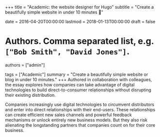 +++
title = "Academic: the website designer for Hugo"
subtitle = "Create a beautifully simple website in under 10 minutes :rocket:"

date = 2016-04-20T00:00:00
lastmod = 2018-01-13T00:00:00
draft = false

# Authors. Comma separated list, e.g. `["Bob Smith", "David Jones"]`.
authors = ["admin"]

tags = ["Academic"]
summary = "Create a beautifully simple website or blog in under 10 minutes."
+++
Authored in collaboration with colleagues, the essay explores how companies can take advantage of digital technologies to build direct-to-consumer relationships without disrupting their existing distribution.

Companies increasingly use digital technologies to circumvent distributors and enter into direct relationships with their end-users. These relationships can create efficient new sales channels and powerful feedback mechanisms or unlock entirely new business models. But they also risk alienating the longstanding partners that companies count on for their core business.
